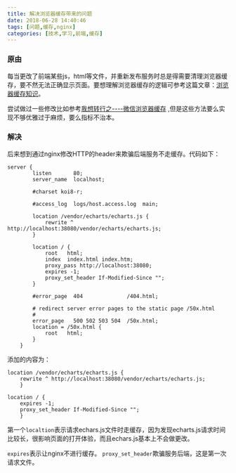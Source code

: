 ```yaml
---
title: 解决浏览器缓存带来的问题
date: 2018-06-28 14:40:46
tags: [问题,缓存,nginx]
categories: [技术,学习,前端,缓存]
---
```


### 原由

每当更改了前端某些js，html等文件，并重新发布服务时总是得需要清理浏览器缓存，要不然无法正确显示页面。要想理解浏览器缓存的逻辑可参考这篇文章：[浏览器缓存知识](https://www.cnblogs.com/lyzg/p/5125934.html)。

尝试做过一些修改比如参考[我想转行之----微信浏览器缓存](https://www.jianshu.com/p/cce9511c0914) ,但是这些方法要么实现不够优雅过于麻烦，要么指标不治本。

<!--more-->

### 解决

后来想到通过nginx修改HTTP的header来欺骗后端服务不走缓存。代码如下：

```
server {
        listen       80;
        server_name  localhost;

        #charset koi8-r;

        #access_log  logs/host.access.log  main;
		
		location /vendor/echarts/echarts.js {
            rewrite ^ http://localhost:38080/vendor/echarts/echarts.js;
        }

        location / {
            root   html;
            index  index.html index.htm;
			proxy_pass http://localhost:38080;
			expires -1;
			proxy_set_header If-Modified-Since "";
        }

        #error_page  404              /404.html;

        # redirect server error pages to the static page /50x.html
        #
        error_page   500 502 503 504  /50x.html;
        location = /50x.html {
            root   html;
        }
    }
```

添加的内容为：

```
location /vendor/echarts/echarts.js {
    rewrite ^ http://localhost:38080/vendor/echarts/echarts.js;
    }

location / {
	expires -1;
	proxy_set_header If-Modified-Since "";
    }
```

第一个`localtion`表示请求echars.js文件时走缓存，因为发现echarts.js请求时间比较长，很影响页面的打开体验，而且echars.js基本上不会做更改。

`expires`表示让nginx不进行缓存。
`proxy_set_header`欺骗服务后端，这是第一次请求文件。